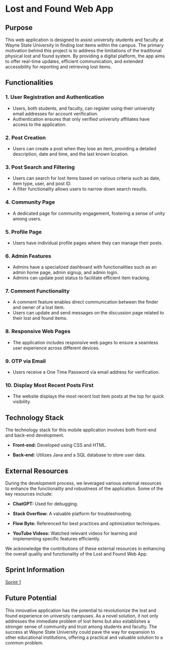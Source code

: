 # Lost and Found Web App

## Purpose

This web application is designed to assist university students and faculty at Wayne State University in finding lost items within the campus. The primary motivation behind this project is to address the limitations of the traditional physical lost and found system. By providing a digital platform, the app aims to offer real-time updates, efficient communication, and extended accessibility for reporting and retrieving lost items.

## Functionalities

### 1. User Registration and Authentication
   - Users, both students, and faculty, can register using their university email addresses for account verification.
   - Authentication ensures that only verified university affiliates have access to the application.

### 2. Post Creation
   - Users can create a post when they lose an item, providing a detailed description, date and time, and the last known location.

### 3. Post Search and Filtering
   - Users can search for lost items based on various criteria such as date, item type, user, and post ID.
   - A filter functionality allows users to narrow down search results.

### 4. Community Page
   - A dedicated page for community engagement, fostering a sense of unity among users.

### 5. Profile Page
   - Users have individual profile pages where they can manage their posts.

### 6. Admin Features
   - Admins have a specialized dashboard with functionalities such as an admin home page, admin signup, and admin login.
   - Admins can update post status to facilitate efficient item tracking.

### 7. Comment Functionality
   - A comment feature enables direct communication between the finder and owner of a lost item.
   - Users can update and send messages on the discussion page related to their lost and found items.

### 8. Responsive Web Pages
   - The application includes responsive web pages to ensure a seamless user experience across different devices.

### 9. OTP via Email
   - Users receive a One Time Password via email address for verification.

### 10. Display Most Recent Posts First
   - The website displays the most recent lost item posts at the top for quick visibility.

## Technology Stack

The technology stack for this mobile application involves both front-end and back-end development.

- **Front-end:** Developed using CSS and HTML.
  
- **Back-end:** Utilizes Java and a SQL database to store user data.

## External Resources

During the development process, we leveraged various external resources to enhance the functionality and robustness of the application. Some of the key resources include:

- **ChatGPT:** Used for debugging.
  
- **Stack Overflow:** A valuable platform for troubleshooting.

- **Flow Byte:** Referenced for best practices and optimization techniques.

- **YouTube Videos:** Watched relevant videos for learning and implementing specific features efficiently.

We acknowledge the contributions of these external resources in enhancing the overall quality and functionality of the Lost and Found Web App.

## Sprint Information

[Sprint 1](https://github.com/WSU-4110/Lost_and_Found/wiki/Sprint-1)


## Future Potential

This innovative application has the potential to revolutionize the lost and found experience on university campuses. As a novel solution, it not only addresses the immediate problem of lost items but also establishes a stronger sense of community and trust among students and faculty. The success at Wayne State University could pave the way for expansion to other educational institutions, offering a practical and valuable solution to a common problem.
